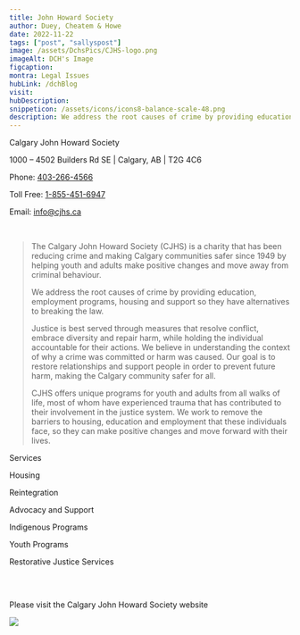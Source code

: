 ```yaml
---
title: John Howard Society
author: Duey, Cheatem & Howe
date: 2022-11-22
tags: ["post", "sallyspost"]
image: /assets/DchsPics/CJHS-logo.png
imageAlt: DCH's Image
figcaption:
montra: Legal Issues
hubLink: /dchBlog
visit:
hubDescription:
snippeticon: /assets/icons/icons8-balance-scale-48.png
description: We address the root causes of crime by providing education, employment programs, housing and support so they have alternatives to breaking the law.
---
```

<p class="subHeader">Calgary John Howard Society</p>

1000 – 4502 Builders Rd SE |
Calgary, AB | T2G 4C6

Phone: <a href="tel:403-266-4566">403-266-4566</a>

Toll Free: <a href="tel:1-855-451-6947">1-855-451-6947</a>

Email: <a href="mailto:info@cjhs.ca">info@cjhs.ca</a>

<br>


<blockquote>
The Calgary John Howard Society (CJHS) is a charity that has been reducing crime and making Calgary communities safer since 1949 by helping youth and adults make positive changes and move away from criminal behaviour.

We address the root causes of crime by providing education, employment programs, housing and support so they have alternatives to breaking the law.

Justice is best served through measures that resolve conflict, embrace diversity and repair harm, while holding the individual accountable for their actions. We believe in understanding the context of why a crime was committed or harm was caused. Our goal is to restore relationships and support people in order to prevent future harm, making the Calgary community safer for all.

CJHS offers unique programs for youth and adults from all walks of life, most of whom have experienced trauma that has contributed to their involvement in the justice system. We work to remove the barriers to housing, education and employment that these individuals face, so they can make positive changes and move forward with their lives.
</blockquote>

<p class="subHeader">Services</p>

Housing

Reintegration

Advocacy and Support

Indigenous Programs

Youth Programs

Restorative Justice Services

<pre>


</pre>

<div class="post__link">
Please visit the Calgary John Howard Society website
  
  <a href="https://www.cjhs.ca/" target="_blank"><img src="/assets/DchsPics/CJHS-logo.png" /></a>
</div>